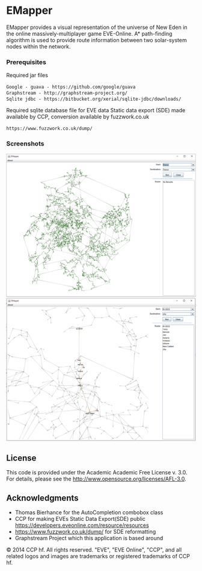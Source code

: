 # EMapper

EMapper provides a visual representation of the universe of New Eden in the online massively-multiplayer game EVE-Online. 
A* path-finding algorithm is used to provide route information between two solar-system nodes within the network.

### Prerequisites

Required jar files

```
Google - guava - https://github.com/google/guava
Graphstream - http://graphstream-project.org/
Sqlite jdbc - https://bitbucket.org/xerial/sqlite-jdbc/downloads/

```
Required sqlite database file for EVE data Static data export (SDE) made available by CCP, conversion available by fuzzwork.co.uk
```
https://www.fuzzwork.co.uk/dump/
```

### Screenshots
![alt text](screenshots/EMapper1.png "Opening application")
![alt text](screenshots/EMapper2.png "Example route")

## License

This code is provided under the Academic Academic Free License v. 3.0.
For details, please see the http://www.opensource.org/licenses/AFL-3.0.

## Acknowledgments

* Thomas Bierhance for the AutoCompletion combobox class
* CCP for making EVEs Static Data Export(SDE) public https://developers.eveonline.com/resource/resources
* https://www.fuzzwork.co.uk/dump/ for SDE reformatting
* Graphstream Project which this application is based around

© 2014 CCP hf. All rights reserved. "EVE", "EVE Online", "CCP", and all related logos and images are trademarks or registered trademarks of CCP hf.
